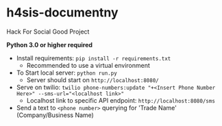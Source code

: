 # h4sis-documentny

Hack For Social Good Project

**Python 3.0 or higher required**

* Install requirements: `pip install -r requirements.txt`
    - Recommended to use a virtual environment 
* To Start local server: `python run.py`
    - Server should start on `http://localhost:8080/`
* Serve on twilio: `twilio phone-numbers:update "+<Insert Phone Number Here>" --sms-url="<localhost link>"`
    - Localhost link to specific API endpoint: `http://localhost:8080/sms` 
* Send a text to `<phone number>` querying for 'Trade Name' (Company/Business Name)
